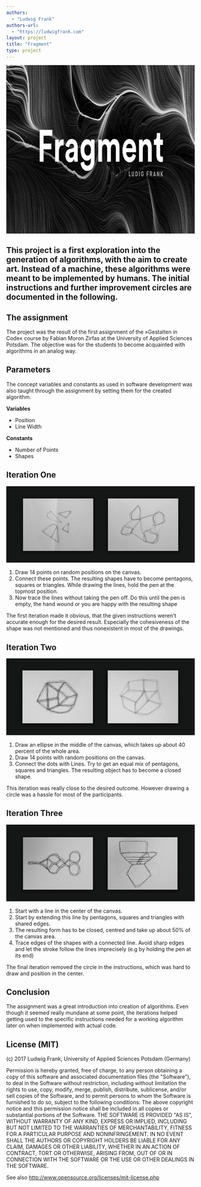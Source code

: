 ```yaml
--- 
authors: 
  - "Ludwig Frank"
authors-url: 
  - "https://ludwigfrank.com"
layout: project
title: "Fragment"
type: project
---
```


<img src="./splash.png" alt="alt text" width="100%" height="450">

This project is a first exploration into the generation of algorithms, with the aim to create art. Instead of a machine, these algorithms were meant to be implemented by humans. The initial instructions and further improvement circles are documented in the following. 
---------------------------------------

## The assignment
The project was the result of the first assignment of the »Gestalten in Code« course by Fabian Moron Zirfas at the University of Applied Sciences Potsdam. The objective was for the students to become acquainted with algorithms in an analog way. 


## Parameters
The concept variables and constants as used in software development was also taught through the assignment by setting them for the created algorithm.

**Variables**
- Position
- Line Width

**Constants**
- Number of Points 
- Shapes

## Iteration One
![](./assets/images/1.png) 
1. Draw 14 points on random positions on the canvas.
2. Connect these points. The resulting shapes have to become pentagons, squares or triangles. While drawing the lines, hold the pen at the topmost position.
3. Now trace the lines without taking the pen off. Do this until the pen is empty, the hand wound or you are happy with the resulting shape

The first iteration made it obvious, that the given instructions weren't accurate enough for the desired result. Especially the cohesiveness of the shape was not mentioned and thus nonexistent in most of the drawings.

## Iteration Two
![](./assets/images/2.png) 
1. Draw an ellipse in the middle of the canvas, which takes up about 40 percent of the whole area.
2. Draw 14 points with random positions on the canvas.
3. Connect the dots with Lines. Try to get an equal mix of pentagons, squares and triangles. The resulting object has to become a closed shape.

This iteration was really close to the desired outcome. However drawing a circle was a hassle for most of the participants.

## Iteration Three
![](./assets/images/3.png) 
1. Start with a line in the center of the canvas.
2. Start by extending this line by pentagons, squares and triangles with shared edges.
3. The resulting form has to be closed, centred and take up about 50% of the canvas area.
4. Trace edges of the shapes with a connected line. Avoid sharp edges and let the stroke follow the lines imprecisely (e.g by holding the pen at its end)

The final iteration removed the circle in the instructions, which was hard to draw and position in the center. 

## Conclusion
The assignment was a great introduction into creation of algorithms. Even though it seemed really mundane at some point, the iterations helped getting used to the specific instructions needed for a working algorithm later on when implemented with actual code.

## License (MIT)

(c) 2017 Ludwig Frank, University of Applied Sciences Potsdam (Germany)

Permission is hereby granted, free of charge, to any person obtaining a copy of this software and associated documentation files (the "Software"), to deal in the Software without restriction, including without limitation the rights to use, copy, modify, merge, publish, distribute, sublicense, and/or sell copies of the Software, and to permit persons to whom the Software is furnished to do so, subject to the following conditions:
The above copyright notice and this permission notice shall be included in all copies or substantial portions of the Software.
THE SOFTWARE IS PROVIDED "AS IS", WITHOUT WARRANTY OF ANY KIND, EXPRESS OR IMPLIED, INCLUDING BUT NOT LIMITED TO THE WARRANTIES OF MERCHANTABILITY, FITNESS FOR A PARTICULAR PURPOSE AND NONINFRINGEMENT. IN NO EVENT SHALL THE AUTHORS OR COPYRIGHT HOLDERS BE LIABLE FOR ANY CLAIM, DAMAGES OR OTHER LIABILITY, WHETHER IN AN ACTION OF CONTRACT, TORT OR OTHERWISE, ARISING FROM, OUT OF OR IN CONNECTION WITH THE SOFTWARE OR THE USE OR OTHER DEALINGS IN THE SOFTWARE.

See also http://www.opensource.org/licenses/mit-license.php

